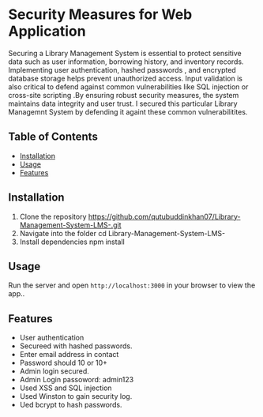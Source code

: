 # Security Measures for Web Application
Securing a Library Management System is essential to protect sensitive data such as user information, borrowing history, and inventory records.
Implementing user authentication, hashed passwords , and encrypted database storage helps prevent unauthorized access. Input validation is  also critical to defend against common vulnerabilities like SQL injection or cross-site scripting .By ensuring robust security measures, the system maintains data integrity and user trust. I secured this particular Library Managemnt System  by defending it againt these common vulnerabilitites.

## Table of Contents
- [Installation](#installation)
- [Usage](#usage)
- [Features](#features)
  
## Installation

1. Clone the repository
  https://github.com/qutubuddinkhan07/Library-Management-System-LMS-.git
2. Navigate into the folder
cd Library-Management-System-LMS-
3. Install dependencies
npm install
## Usage
Run the server and open `http://localhost:3000` in your browser to view the app..

## Features

- User authentication
- Secureed with hashed passwords.
- Enter email address in contact
- Password should 10 or 10+
- Admin login secured.
- Admin Login passoword: admin123
- Used XSS and SQL injection
- Used Winston to gain security log.
- Ued bcrypt to hash passwords.
  
  

